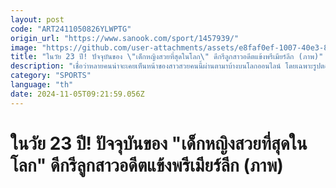 ```yaml
---
layout: post
code: "ART2411050826YLWPTG"
origin_url: "https://www.sanook.com/sport/1457939/"
image: "https://github.com/user-attachments/assets/e8faf0ef-1007-40e3-8597-a3214d95a2a8"
title: "ในวัย 23 ปี! ปัจจุบันของ \"เด็กหญิงสวยที่สุดในโลก\" ดีกรีลูกสาวอดีตแข้งพรีเมียร์ลีก (ภาพ)"
description: "เชื่อว่าหลายคนน่าจะเคยเห็นหน้าของสาวสวยคนนี้ผ่านตามาบ้างบนโลกออนไลน์ โดยเฉพาะรูปตอนสมัย 6 ขวบที่กลายเป็นไวรัลไปทั่วโลกเมื่อปี 2007"
category: "SPORTS"
language: "th"
date: 2024-11-05T09:21:59.056Z
---
```


# ในวัย 23 ปี! ปัจจุบันของ "เด็กหญิงสวยที่สุดในโลก" ดีกรีลูกสาวอดีตแข้งพรีเมียร์ลีก (ภาพ)